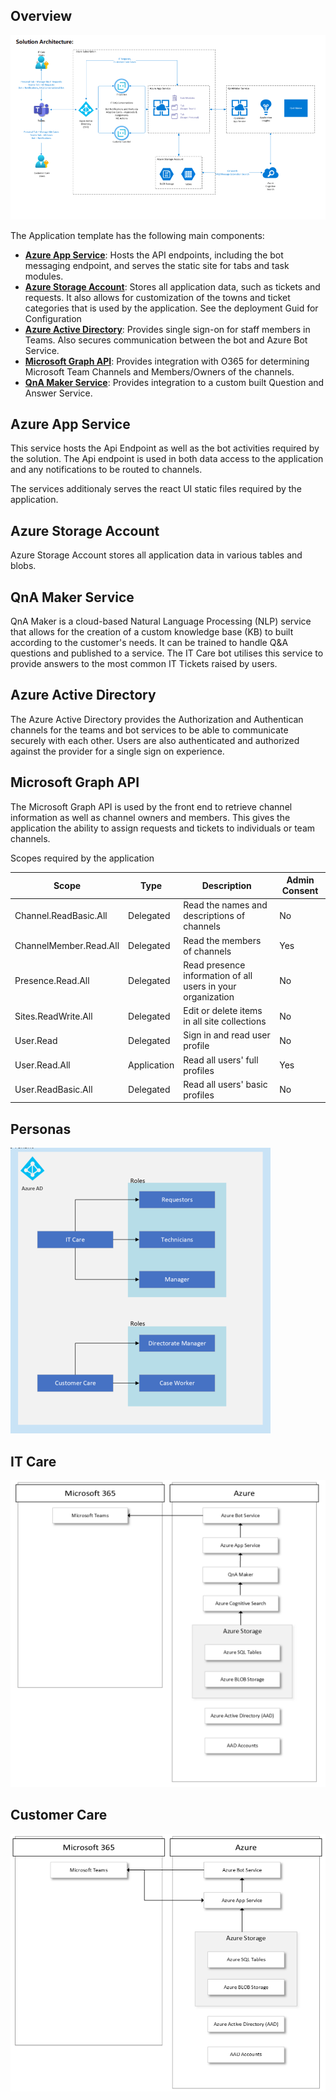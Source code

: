 ## Overview

![Overview](img/image_004.png)


The Application template has the following main components:

- [**Azure App Service**](#azure-app-service): Hosts the API endpoints, including the bot messaging endpoint, and serves the static site for tabs and task modules.
- [**Azure Storage Account**](#azure-storage-account): Stores all application data, such as tickets and requests. It also allows for customization of the towns and ticket categories that is used by the application. See the deployment Guid for Configuration
- [**Azure Active Directory**](#azure-active-directory): Provides single sign-on for staff members in Teams. Also secures communication between the bot and Azure Bot Service.
- [**Microsoft Graph API**](#microsoft-graph-api): Provides integration with O365 for determining Microsoft Team Channels and Members/Owners of the channels.
- [**QnA Maker Service**](#qna-maker-service): Provides integration to a custom built Question and Answer Service.

## Azure App Service
This service hosts the Api Endpoint as well as the bot activities required by the solution. The Api endpoint is used in both data access to the application and any notifications to be routed to channels.

The services additionaly serves the react UI static files required by the application.

## Azure Storage Account
Azure Storage Account stores all application data in various tables and blobs.

## QnA Maker Service
QnA Maker is a cloud-based Natural Language Processing (NLP) service that allows for the creation of a custom knowledge base (KB) to built according to the customer's needs. It can be trained to handle Q&A questions and published to a service. The IT Care bot utilises this service to provide answers to the most common IT Tickets raised by users.

## Azure Active Directory
The Azure Active Directory provides the Authorization and Authentican channels for the teams and bot services to be able to communicate securely with each other. Users are also authenticated and authorized against the provider for a single sign on experience. 


## Microsoft Graph API
The Microsoft Graph API is used by the front end to retrieve channel information as well as channel owners and members. This gives the application the ability to assign requests and tickets to individuals or team channels. 

Scopes required by the application

| Scope  | Type   | Description  | Admin Consent  |
|---|---|---|---|
| Channel.ReadBasic.All  | Delegated  | Read the names and descriptions of channels  | No  |
| ChannelMember.Read.All  | Delegated  | Read the members of channels  |  Yes |
| Presence.Read.All  | Delegated  | Read presence information of all users in your organization  | No  |
| Sites.ReadWrite.All  | Delegated  | Edit or delete items in all site collections  | No  |
| User.Read  | Delegated  |  Sign in and read user profile | No  |
| User.Read.All  | Application  | Read all users' full profiles  | Yes  |
| User.ReadBasic.All  | Delegated  | Read all users' basic profiles  | No  |

## Personas
![Personas](img/image_003.png)

## IT Care
![ITCare](img/image_002.png)

## Customer Care
![ITCare](img/image_001.png)